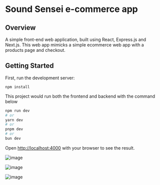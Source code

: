 # Sound Sensei e-commerce app

## Overview
A simple front-end web application, built using React, Express.js and Next.js. This web app mimicks a simple ecommerce web app with a products page and checkout.

## Getting Started

First, run the development server:

```shell
npm install
```

This project would run both the frontend and backend with the command below
```bash
npm run dev
# or
yarn dev
# or
pnpm dev
# or
bun dev
```

Open [http://localhost:4000](http://localhost:4000) with your browser to see the result.


![image](https://github.com/user-attachments/assets/71ec24ce-3471-49e6-9fff-0610a9eb055d)

![image](https://github.com/user-attachments/assets/4588d906-e384-47b9-8335-edd03ef8270b)

![image](https://github.com/user-attachments/assets/8c2b6586-e926-42ad-90d3-7cb14cc764fc)





